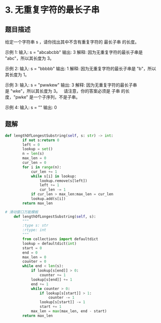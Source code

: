 # 3. 无重复字符的最长子串
## 题目描述
给定一个字符串 s ，请你找出其中不含有重复字符的 最长子串 的长度。

示例 1:
输入: s = "abcabcbb"
输出: 3 
解释: 因为无重复字符的最长子串是 "abc"，所以其长度为 3。

示例 2:
输入: s = "bbbbb"
输出: 1
解释: 因为无重复字符的最长子串是 "b"，所以其长度为 1。

示例 3:
输入: s = "pwwkew"
输出: 3
解释: 因为无重复字符的最长子串是 "wke"，所以其长度为 3。
     请注意，你的答案必须是 子串 的长度，"pwke" 是一个子序列，不是子串。

示例 4:
输入: s = ""
输出: 0

## 题解

```python
def lengthOfLongestSubstring(self, s: str) -> int:
        if not s:return 0
        left = 0
        lookup = set()
        n = len(s)
        max_len = 0
        cur_len = 0
        for i in range(n):
            cur_len += 1
            while s[i] in lookup:
                lookup.remove(s[left])
                left += 1
                cur_len -= 1
            if cur_len > max_len:max_len = cur_len
            lookup.add(s[i])
        return max_len
```
```python
# 滑动窗口万能模板
    def lengthOfLongestSubstring(self, s):
        """
        :type s: str
        :rtype: int
        """
        from collections import defaultdict
        lookup = defaultdict(int)
        start = 0
        end = 0
        max_len = 0
        counter = 0
        while end < len(s):
            if lookup[s[end]] > 0:
                counter += 1
            lookup[s[end]] += 1
            end += 1
            while counter > 0:
                if lookup[s[start]] > 1:
                    counter -= 1
                lookup[s[start]] -= 1
                start += 1
            max_len = max(max_len, end - start)
        return max_len
```

